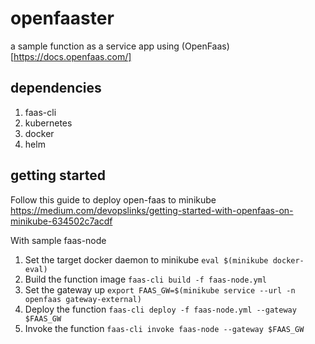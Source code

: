 # openfaaster

a sample function as a service app using (OpenFaas)[https://docs.openfaas.com/]

## dependencies

1. faas-cli
2. kubernetes
3. docker
4. helm

## getting started

Follow this guide to deploy open-faas to minikube https://medium.com/devopslinks/getting-started-with-openfaas-on-minikube-634502c7acdf

With sample faas-node

1. Set the target docker daemon to minikube `eval $(minikube docker-eval)`
2. Build the function image `faas-cli build -f faas-node.yml`
3. Set the gateway up `export FAAS_GW=$(minikube service --url -n openfaas gateway-external)`
4. Deploy the function `faas-cli deploy -f faas-node.yml --gateway $FAAS_GW`
5. Invoke the function `faas-cli invoke faas-node --gateway $FAAS_GW`
